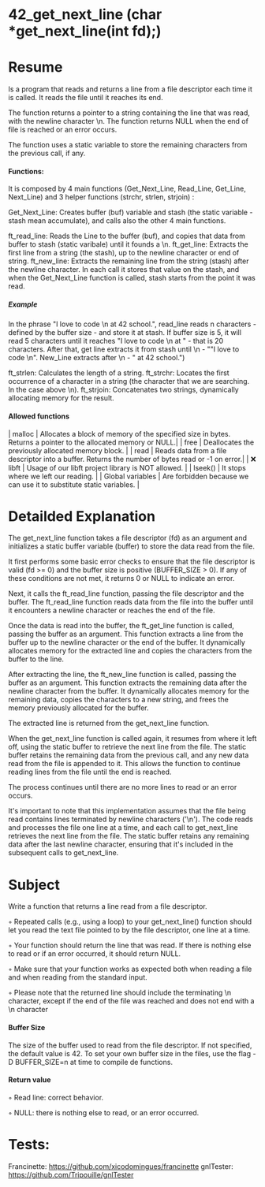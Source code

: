 # 42_get_next_line (char *get_next_line(int fd);)

# Resume

Is a program that reads and returns a line from a file descriptor each time it is called. It reads the file until it reaches its end.

The function returns a pointer to a string containing the line that was read, with the newline character \n. The function returns NULL when the end of file is reached or an error occurs. 

The function uses a static variable to store the remaining characters from the previous call, if any.

#### Functions: 
It is composed by 4 main functions (Get_Next_Line, Read_Line, Get_Line, Next_Line) and 3 helper functions (strchr, strlen, strjoin) :

Get_Next_Line: Creates buffer (buf) variable and stash (the static variable - stash mean accumulate), and calls also the other 4 main functions.

ft_read_line: Reads the Line to the buffer (buf), and copies that data from buffer to stash (static varibale) until it founds a \n.
ft_get_line: Extracts the first line from a string (the stash), up to the newline character or end of string.
ft_new_line: Extracts the remaining line from the string (stash) after the newline character. In each call it stores that value on the stash, and when the Get_Next_Line function is called, stash starts from the point it was read. 

##### Example
In the phrase "I love to code \n at 42 school.", read_line reads n characters - defined by the buffer size - and store it at stash. If buffer size is 5, it will read 5 characters until it reaches "I love to code \n at " - that is 20 characters. 
After that, get line extracts it from stash until \n - ""I love to code \n". New_Line extracts after \n - " at 42 school.")

ft_strlen: Calculates the length of a string.
ft_strchr: Locates the first occurrence of a character in a string (the character that we are searching. In the case above \n).
ft_strjoin: Concatenates two strings, dynamically allocating memory for the result.

#### Allowed functions
| malloc	| Allocates a block of memory of the specified size in bytes. Returns a pointer to the allocated memory or NULL.|
| free | Deallocates the previously allocated memory block. |
| read | Reads data from a file descriptor into a buffer. Returns the number of bytes read or -1 on error.|
| ❌ libft |	Usage of our libft project library is NOT allowed. |
| lseek() | It stops where we left our reading. | 
| Global variables | Are forbidden because we can use it to substitute static variables. |

# Detailded Explanation
The get_next_line function takes a file descriptor (fd) as an argument and initializes a static buffer variable (buffer) to store the data read from the file.

It first performs some basic error checks to ensure that the file descriptor is valid (fd >= 0) and the buffer size is positive (BUFFER_SIZE > 0). If any of these conditions are not met, it returns 0 or NULL to indicate an error.

Next, it calls the ft_read_line function, passing the file descriptor and the buffer. The ft_read_line function reads data from the file into the buffer until it encounters a newline character or reaches the end of the file.

Once the data is read into the buffer, the ft_get_line function is called, passing the buffer as an argument. This function extracts a line from the buffer up to the newline character or the end of the buffer. It dynamically allocates memory for the extracted line and copies the characters from the buffer to the line.

After extracting the line, the ft_new_line function is called, passing the buffer as an argument. This function extracts the remaining data after the newline character from the buffer. It dynamically allocates memory for the remaining data, copies the characters to a new string, and frees the memory previously allocated for the buffer.

The extracted line is returned from the get_next_line function.

When the get_next_line function is called again, it resumes from where it left off, using the static buffer to retrieve the next line from the file. The static buffer retains the remaining data from the previous call, and any new data read from the file is appended to it. This allows the function to continue reading lines from the file until the end is reached.

The process continues until there are no more lines to read or an error occurs.

It's important to note that this implementation assumes that the file being read contains lines terminated by newline characters ('\n'). The code reads and processes the file one line at a time, and each call to get_next_line retrieves the next line from the file. The static buffer retains any remaining data after the last newline character, ensuring that it's included in the subsequent calls to get_next_line.

# Subject
Write a function that returns a line read from a file descriptor.

◦ Repeated calls (e.g., using a loop) to your get_next_line() function should let you read the text file pointed to by the file descriptor, one line at a time.

◦ Your function should return the line that was read. If there is nothing else to read or if an error occurred, it should return NULL.

◦ Make sure that your function works as expected both when reading a file and when reading from the standard input.

◦ Please note that the returned line should include the terminating \n character, except if the end of the file was reached and does not end with a \n character

#### Buffer Size
The size of the buffer used to read from the file descriptor. If not specified, the default value is 42. To set your own buffer size in the files, use the flag -D BUFFER_SIZE=n at time to compile de functions.

#### Return value
◦ Read line: correct behavior.

◦ NULL: there is nothing else to read, or an error occurred.

# Tests:
Francinette: https://github.com/xicodomingues/francinette
gnlTester: https://github.com/Tripouille/gnlTester
